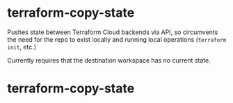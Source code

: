 # terraform-copy-state

Pushes state between Terraform Cloud backends via API, so circumvents the need for the repo to exist locally and running local operations (`terraform init`, etc.)

Currently requires that the destination workspace has no current state.
# terraform-copy-state
